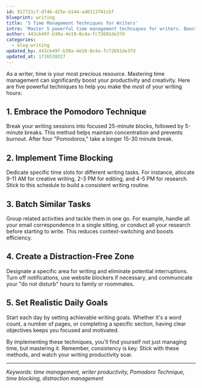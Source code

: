 ```yaml
---
id: 917721c7-d746-425e-b144-a40113741cbf
blueprint: writing
title: '5 Time Management Techniques for Writers'
intro: 'Master 5 powerful time management techniques for writers. Boost productivity with Pomodoro, time blocking, batching, and distraction-free zones.'
author: 443cb49f-b30a-4e19-8c4a-fc72691de37d
categories:
  - blog-writing
updated_by: 443cb49f-b30a-4e19-8c4a-fc72691de37d
updated_at: 1726539327
---
```

As a writer, time is your most precious resource. Mastering time management can significantly boost your productivity and creativity. Here are five powerful techniques to help you make the most of your writing hours:

## 1. Embrace the Pomodoro Technique

Break your writing sessions into focused 25-minute blocks, followed by 5-minute breaks. This method helps maintain concentration and prevents burnout. After four "Pomodoros," take a longer 15-30 minute break.

## 2. Implement Time Blocking

Dedicate specific time slots for different writing tasks. For instance, allocate 9-11 AM for creative writing, 2-3 PM for editing, and 4-5 PM for research. Stick to this schedule to build a consistent writing routine.

## 3. Batch Similar Tasks

Group related activities and tackle them in one go. For example, handle all your email correspondence in a single sitting, or conduct all your research before starting to write. This reduces context-switching and boosts efficiency.

## 4. Create a Distraction-Free Zone

Designate a specific area for writing and eliminate potential interruptions. Turn off notifications, use website blockers if necessary, and communicate your "do not disturb" hours to family or roommates.

## 5. Set Realistic Daily Goals

Start each day by setting achievable writing goals. Whether it's a word count, a number of pages, or completing a specific section, having clear objectives keeps you focused and motivated.

By implementing these techniques, you'll find yourself not just managing time, but mastering it. Remember, consistency is key. Stick with these methods, and watch your writing productivity soar.

---

*Keywords: time management, writer productivity, Pomodoro Technique, time blocking, distraction management*